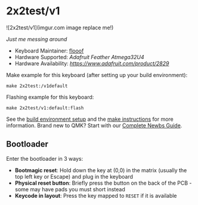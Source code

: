 # 2x2test/v1

![2x2test/v1](imgur.com image replace me!)

*Just me messing around*

* Keyboard Maintainer: [flooof](https://github.com/flooof)
* Hardware Supported: *Adafruit Feather Atmega32U4*
* Hardware Availability: *https://www.adafruit.com/product/2829*

Make example for this keyboard (after setting up your build environment):

    make 2x2test:/v1default

Flashing example for this keyboard:

    make 2x2test/v1:default:flash

See the [build environment setup](https://docs.qmk.fm/#/getting_started_build_tools) and the [make instructions](https://docs.qmk.fm/#/getting_started_make_guide) for more information. Brand new to QMK? Start with our [Complete Newbs Guide](https://docs.qmk.fm/#/newbs).

## Bootloader

Enter the bootloader in 3 ways:

* **Bootmagic reset**: Hold down the key at (0,0) in the matrix (usually the top left key or Escape) and plug in the keyboard
* **Physical reset button**: Briefly press the button on the back of the PCB - some may have pads you must short instead
* **Keycode in layout**: Press the key mapped to `RESET` if it is available
